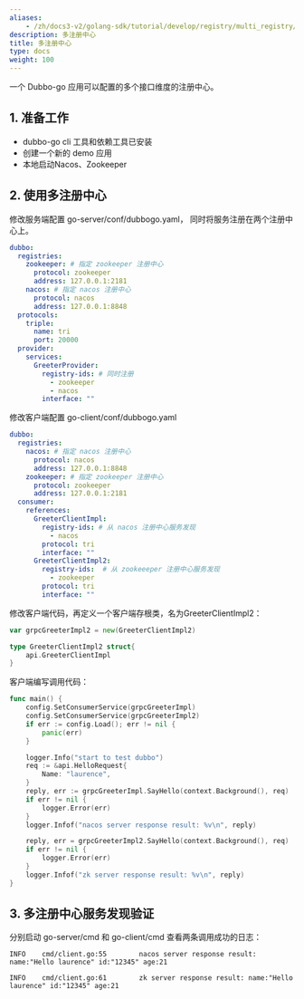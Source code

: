 ```yaml
---
aliases:
    - /zh/docs3-v2/golang-sdk/tutorial/develop/registry/multi_registry/
description: 多注册中心
title: 多注册中心
type: docs
weight: 100
---
```




一个 Dubbo-go 应用可以配置的多个接口维度的注册中心。

## 1. 准备工作

- dubbo-go cli 工具和依赖工具已安装
- 创建一个新的 demo 应用
- 本地启动Nacos、Zookeeper 

## 2. 使用多注册中心

修改服务端配置 go-server/conf/dubbogo.yaml， 同时将服务注册在两个注册中心上。

```yaml
dubbo:
  registries:
    zookeeper: # 指定 zookeeper 注册中心
      protocol: zookeeper
      address: 127.0.0.1:2181
    nacos: # 指定 nacos 注册中心
      protocol: nacos
      address: 127.0.0.1:8848
  protocols:
    triple:
      name: tri
      port: 20000
  provider:
    services:
      GreeterProvider:
        registry-ids: # 同时注册
          - zookeeper
          - nacos
        interface: "" 
```

修改客户端配置 go-client/conf/dubbogo.yaml

```yaml
dubbo:
  registries:
    nacos: # 指定 nacos 注册中心
      protocol: nacos
      address: 127.0.0.1:8848
    zookeeper: # 指定 zookeeper 注册中心
      protocol: zookeeper
      address: 127.0.0.1:2181
  consumer:
    references:
      GreeterClientImpl:
        registry-ids: # 从 nacos 注册中心服务发现
          - nacos
        protocol: tri
        interface: "" 
      GreeterClientImpl2:
        registry-ids:  # 从 zookeeeper 注册中心服务发现
          - zookeeper
        protocol: tri
        interface: ""
```

修改客户端代码，再定义一个客户端存根类，名为GreeterClientImpl2：

```go
var grpcGreeterImpl2 = new(GreeterClientImpl2)

type GreeterClientImpl2 struct{
	api.GreeterClientImpl
}
```

客户端编写调用代码：

```go
func main() {
	config.SetConsumerService(grpcGreeterImpl)
	config.SetConsumerService(grpcGreeterImpl2)
	if err := config.Load(); err != nil {
		panic(err)
	}

	logger.Info("start to test dubbo")
	req := &api.HelloRequest{
		Name: "laurence",
	}
	reply, err := grpcGreeterImpl.SayHello(context.Background(), req)
	if err != nil {
		logger.Error(err)
	}
	logger.Infof("nacos server response result: %v\n", reply)

	reply, err = grpcGreeterImpl2.SayHello(context.Background(), req)
	if err != nil {
		logger.Error(err)
	}
	logger.Infof("zk server response result: %v\n", reply)
}

```



## 3. 多注册中心服务发现验证

分别启动 go-server/cmd 和 go-client/cmd 查看两条调用成功的日志：

```
INFO    cmd/client.go:55        nacos server response result: name:"Hello laurence" id:"12345" age:21

INFO    cmd/client.go:61        zk server response result: name:"Hello laurence" id:"12345" age:21

```